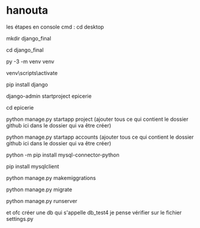 # hanouta
les étapes en console cmd : 
cd desktop

mkdir django_final

cd django_final

py -3 -m venv venv

venv\scripts\activate

pip install django

django-admin startproject epicerie

cd epicerie

python manage.py startapp project  (ajouter tous ce qui contient le dossier github ici dans le dossier qui va être  créer)

python manage.py startapp accounts (ajouter tous ce qui contient le dossier github ici dans le dossier qui va être  créer)

python -m pip install mysql-connector-python

pip install mysqlclient

python manage.py makemiggrations 

python manage.py migrate

python manage.py runserver 


et ofc créer une db qui s'appelle db_test4 je pense vérifier sur le fichier settings.py

